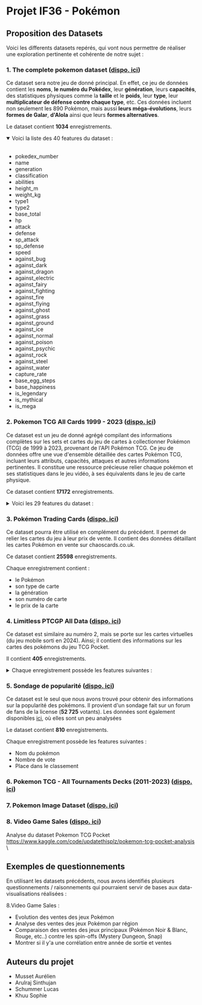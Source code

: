 # Projet IF36 - Pokémon

## Proposition des Datasets
Voici les differents datasets repérés, qui vont nous permettre de réaliser une exploration pertinente et cohérente de notre sujet :

### 1. The complete pokemon dataset ([dispo. ici](https://www.kaggle.com/datasets/mihirbindal/the-complete-pokemon-dataset))
Ce dataset sera notre jeu de donné principal. En effet, ce jeu de données contient les **noms**, **le numéro du Pokédex**, leur 
**génération**, leurs **capacités**, des statistiques physiques comme la **taille** et le **poids**, leur **type**, leur **multiplicateur de défense contre chaque type**, etc. Ces données incluent non seulement les 890 Pokémon, mais aussi **leurs méga-évolutions**, leurs **formes de Galar**, **d'Alola** ainsi que leurs **formes alternatives**.

Le dataset contient **1034** enregistrements.
<details open>
<summary>Voici la liste des 40 features du dataset :</summary>
<br>

- pokedex_number
- name
- generation
- classification
- abilities
- height_m
- weight_kg
- type1
- type2
- base_total
- hp
- attack
- defense
- sp_attack
- sp_defense
- speed
- against_bug
- against_dark
- against_dragon
- against_electric
- against_fairy
- against_fighting
- against_fire
- against_flying
- against_ghost
- against_grass
- against_ground
- against_ice
- against_normal
- against_poison
- against_psychic
- against_rock
- against_steel
- against_water
- capture_rate
- base_egg_steps
- base_happiness
- is_legendary
- is_mythical
- is_mega

</details>


### 2. Pokemon TCG All Cards 1999 - 2023 ([dispo. ici](https://www.kaggle.com/datasets/adampq/pokemon-tcg-all-cards-1999-2023?select=pokemon-tcg-data-master+1999-2023.csv))
Ce dataset est un jeu de donné agrégé compilant des informations complètes sur les sets et cartes du jeu de cartes à collectionner Pokémon (TCG) de 1999 à 2023, provenant de l'API Pokémon TCG. Ce jeu de données offre une vue d'ensemble détaillée des cartes Pokémon TCG, incluant leurs attributs, capacités, attaques et autres informations pertinentes. Il constitue une ressource précieuse relier chaque pokémon et ses statistiques dans le jeu vidéo, à ses équivalents dans le jeu de carte physique.

Ce dataset contient **17172** enregistrements.

<details>
<summary>Voici les 29 features du dataset : </summary>
  <br>
  
- id
- set
- series
- publisher
- generation
- release_date
- artist
- name
- set_num
- types
- supertype
- subtypes
- level
- hp
- evolvesFrom
- evolvesTo
- abilities
- attacks
- weaknesses
- retreatCost
- convertedRetreatCost
- rarity
- flavorText
- nationalPokedexNumbers
- legalities
- resistances
- rules
- regulationMark
- ancientTrait
- </details>

### 3. Pokémon Trading Cards ([dispo. ici](https://www.kaggle.com/datasets/jacklacey/pokemon-trading-cards))
Ce dataset pourra être utilisé en complément du précédent. Il permet de relier les cartes du jeu à leur prix de vente. Il contient des données détaillant les cartes Pokémon en vente sur chaoscards.co.uk. 

Ce dataset contient **25598** enregistrements.

Chaque enregistrement contient :
- le Pokémon
- son type de carte
- la génération
- son numéro de carte
- le prix de la carte

### 4. Limitless PTCGP All Data ([dispo. ici](https://www.kaggle.com/datasets/updatethisplz/limitless-ptcgp-all-data))
Ce dataset est similaire au numéro 2, mais se porte sur les cartes virtuelles (du jeu mobile sorti en 2024). Ainsi; il contient des informations sur les cartes des pokémons du jeu TCG Pocket.

Il contient **405** enregistrements.

<details>
<summary>Chaque enregistrement possède les features suivantes : </summary>
  <br>
  
- rarity
- card_name
- weakness
- energy_type
- expansion
- number
- illustration
- obtaining_method
- type
- retreat_cost
- hp
- description
- move1_name
- move1_energy_cost
- move1_power
- move1_effect
- move2_name
- move2_energy_cost
- move2_power
- move2_effect
- pull_rate_at_least_one
- card_number,full_card_name
</details>

### 5. Sondage de popularité ([dispo. ici](https://pastebin.com/LvhaTx7w))
Ce dataset est le seul que nous avons trouvé pour obtenir des informations sur la popularité des pokémons. Il provient d'un sondage fait sur un forum de fans de la license (**52 725** votants).
Les données sont également disponibles [ici](https://docs.google.com/spreadsheets/d/1c16Wh4AawHGbTi3Eq1DGZQdM4FMUlJO1YwXJZ_ylRvg/edit?gid=557303698#gid=557303698), où elles sont un peu analysées

Le dataset contient **810** enregistrements.

Chaque enregistrement possède les features suivantes :
- Nom du pokémon
- Nombre de vote
- Place dans le classement


### 6. Pokemon TCG - All Tournaments Decks (2011-2023) ([dispo. ici](https://www.kaggle.com/datasets/enriccogemha/pokemon-tcg-all-tournaments-decks-2011-2023))


### 7. Pokemon Image Dataset ([dispo. ici](https://www.kaggle.com/datasets/vishalsubbiah/pokemon-images-and-types))

### 8. Video Game Sales ([dispo. ici](https://www.kaggle.com/datasets/gregorut/videogamesales))


Analyse du dataset Pokemon TCG Pocket \
https://www.kaggle.com/code/updatethisplz/pokemon-tcg-pocket-analysis \

## Exemples de questionnements
En utilisant les datasets précédents, nous avons identifiés plusieurs questionnements / raisonnements qui pourraient servir de bases aux data-visualisations réalisées :

8.Video Game Sales :

- Evolution des ventes des jeux Pokémon 
- Analyse des ventes des jeux Pokémon par région
- Comparaison des ventes des jeux principaux (Pokémon Noir & Blanc, Rouge, etc..) contre les spin-offs (Mystery Dungeon, Snap)
- Montrer si il y'a une corrélation entre année de sortie et ventes

## Auteurs du projet
- Musset Aurélien
- Arulraj Sinthujan
- Schummer Lucas
- Khuu Sophie
